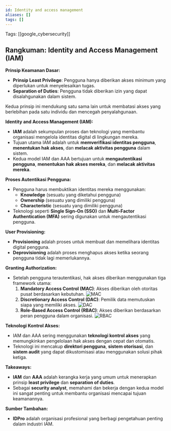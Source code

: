```yaml
---
id: Identity and access management
aliases: []
tags: []
---
```


Tags: [[google_cybersecurity]]

## Rangkuman: Identity and Access Management (IAM)

**Prinsip Keamanan Dasar:**
- **Prinsip Least Privilege**: Pengguna hanya diberikan akses minimum yang diperlukan untuk menyelesaikan tugas.
- **Separation of Duties**: Pengguna tidak diberikan izin yang dapat disalahgunakan dalam sistem.

Kedua prinsip ini mendukung satu sama lain untuk membatasi akses yang berlebihan pada satu individu dan mencegah penyalahgunaan.

**Identity and Access Management (IAM):**
- **IAM** adalah sekumpulan proses dan teknologi yang membantu organisasi mengelola identitas digital di lingkungan mereka.
- Tujuan utama IAM adalah untuk **memverifikasi identitas pengguna**, **menentukan hak akses**, dan **melacak aktivitas pengguna** dalam sistem.
- Kedua model IAM dan AAA bertujuan untuk **mengautentikasi pengguna**, **menentukan hak akses mereka**, dan **melacak aktivitas mereka**.

**Proses Autentikasi Pengguna:**
- Pengguna harus membuktikan identitas mereka menggunakan:
  - **Knowledge** (sesuatu yang diketahui pengguna)
  - **Ownership** (sesuatu yang dimiliki pengguna)
  - **Characteristic** (sesuatu yang dimiliki pengguna)
- Teknologi seperti **Single Sign-On (SSO)** dan **Multi-Factor Authentication (MFA)** sering digunakan untuk mengautentikasi pengguna.

**User Provisioning:**
- **Provisioning** adalah proses untuk membuat dan memelihara identitas digital pengguna.
- **Deprovisioning** adalah proses menghapus akses ketika seorang pengguna tidak lagi memerlukannya.

**Granting Authorization:**
- Setelah pengguna terautentikasi, hak akses diberikan menggunakan tiga framework utama:
  1. **Mandatory Access Control (MAC)**: Akses diberikan oleh otoritas pusat berdasarkan kebutuhan.
  ![MAC](https://d3c33hcgiwev3.cloudfront.net/imageAssetProxy.v1/AxrWM2DLTSunrTWYAtwc4Q_49abc18d6b1c48748e222045153881f1_image3.png?expiry=1736035200000&hmac=I15C30wkmRDmOiNrB5nCKqr6xOOLf7dihxpF67IPO7M)
  2. **Discretionary Access Control (DAC)**: Pemilik data memutuskan siapa yang memiliki akses.
  ![DAC](https://d3c33hcgiwev3.cloudfront.net/imageAssetProxy.v1/LHnKRh7ISfCc379NmCXMlw_5c65648b2a77437ab6998e6b978afcf1_image2.png?expiry=1736035200000&hmac=NpMYTrWXwzDHO6o3c81rjf_40Dzy8gO3-Lh6SOH78fY)
  3. **Role-Based Access Control (RBAC)**: Akses diberikan berdasarkan peran pengguna dalam organisasi.
  ![RBAC](https://d3c33hcgiwev3.cloudfront.net/imageAssetProxy.v1/1EBo9jW3TGW_7Hulb3cUpA_16c10e1f1de94b3c95d88760722733f1_image1.png?expiry=1736035200000&hmac=fbxhSQ_97twfM8ocsSXMKG4JnejnmB-RuRiKUThc1mM)

**Teknologi Kontrol Akses:**
- IAM dan AAA sering menggunakan **teknologi kontrol akses** yang memungkinkan pengelolaan hak akses dengan cepat dan otomatis.
- Teknologi ini mencakup **direktori pengguna**, **sistem otorisasi**, dan **sistem audit** yang dapat dikustomisasi atau menggunakan solusi pihak ketiga.

**Takeaways:**
- **IAM** dan **AAA** adalah kerangka kerja yang umum untuk menerapkan prinsip **least privilege** dan **separation of duties**.
- Sebagai **security analyst**, memahami dan bekerja dengan kedua model ini sangat penting untuk membantu organisasi mencapai tujuan keamanannya.

**Sumber Tambahan:**
- **IDPro** adalah organisasi profesional yang berbagi pengetahuan penting dalam industri IAM.

